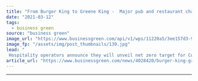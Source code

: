 ```yaml
---
title: "From Burger King to Greene King -  Major pub and restaurant chains beef up net zero drive"
date: "2021-03-12"
tags: 
  - business green
source: "business green"
image_url: "https://www.businessgreen.com/api/v1/wps/11220a5/3ee157d3-95d5-44ac-925b-14ec109fc43e/8/amie-johnson-VJXLzQi5TlE-unsplash-185x114.jpg"
image_fp: "/assets/img/post_thumbnails/139.jpg"
lead: "
 Hospitality operators announce they will unveil net zero target for Covid-afflicted sector this summer, after recruiting leading sustainability advisors ..."
article_url: "https://www.businessgreen.com/news/4028420/burger-king-greene-king-major-pub-restaurant-chains-beef-net-zero-drive"
---
```


---

